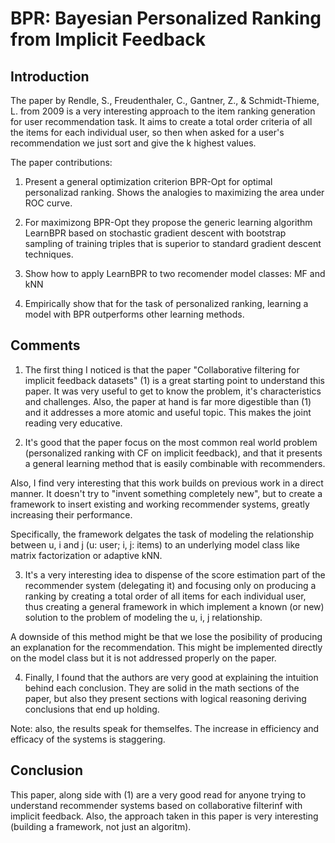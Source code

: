 # BPR: Bayesian Personalized Ranking from Implicit Feedback

## Introduction

The paper by Rendle, S., Freudenthaler, C., Gantner, Z., & Schmidt-Thieme, L. from 2009 is a very interesting approach to the item ranking generation for user recommendation task. It aims to create a total order criteria of all the items for each individual user, so then when asked for a user's recommendation we just sort and give the k highest values.

The paper contributions:

1. Present a general optimization criterion BPR-Opt for optimal personalizad ranking. Shows the analogies to maximizing the area under ROC curve.

2. For maximizong BPR-Opt they propose the generic learning algorithm LearnBPR based on stochastic gradient descent with bootstrap sampling of training triples that is superior to standard gradient descent techniques.

3. Show how to apply LearnBPR to two recomender model classes: MF and kNN

4. Empirically show that for the task of personalized ranking, learning a model with BPR outperforms other learning methods.


## Comments

1. The first thing I noticed is that the paper "Collaborative filtering for implicit feedback datasets" (1) is a great starting point to understand this paper. It was very useful to get to know the problem, it's characteristics and challenges. Also, the paper at hand is far more digestible than (1) and it addresses a more atomic and useful topic. This makes the joint reading very educative.

2. It's good that the paper focus on the most common real world problem (personalized ranking with CF on implicit feedback), and that it presents a general learning method that is easily combinable with recommenders.

Also, I find very interesting that this work builds on previous work in a direct manner. It doesn't try to "invent something completely new", but to create a framework to insert existing and working recommender systems, greatly increasing their performance.

Specifically, the framework delgates the task of modeling the relationship between  u, i and j (u: user; i, j: items) to an underlying model class like matrix factorization or adaptive kNN.

3. It's a very interesting idea to dispense of the score estimation part of the recommender system (delegating it) and focusing only on producing a ranking by creating a total order of all items for each individual user, thus creating a general framework in which implement a known (or new) solution to the problem of modeling the u, i, j relationship. 

A downside of this method might be that we lose the posibility of producing an explanation for the recommendation. This might be implemented directly on the model class but it is not addressed properly on the paper.

4. Finally, I found that the authors are very good at explaining the intuition behind each conclusion. They are solid in the math sections of the paper, but also they present sections with logical reasoning deriving conclusions that end up holding.

Note: also, the results speak for themselfes. The increase in efficiency and efficacy of the systems is staggering.


## Conclusion

This paper, along side with (1) are a very good read for anyone trying to understand recommender systems based on collaborative filterinf with implicit feedback. Also, the approach taken in this paper is very interesting (building a framework, not just an algoritm).

